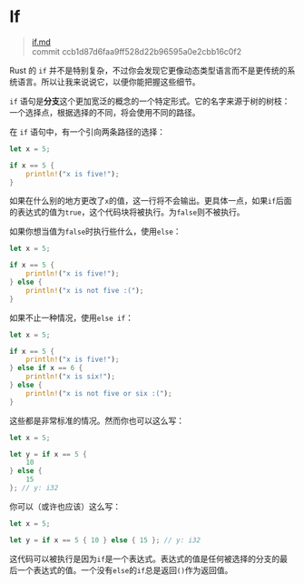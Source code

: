 # If

> [if.md](https://github.com/rust-lang/book/blob/master/first-edition/src/if.md)
> <br>
> commit ccb1d87d6faa9ff528d22b96595a0e2cbb16c0f2

Rust 的 `if` 并不是特别复杂，不过你会发现它更像动态类型语言而不是更传统的系统语言。所以让我来说说它，以便你能把握这些细节。

`if` 语句是**分支**这个更加宽泛的概念的一个特定形式。它的名字来源于树的树枝：一个选择点，根据选择的不同，将会使用不同的路径。

在 `if` 语句中，有一个引向两条路径的选择：

```rust
let x = 5;

if x == 5 {
    println!("x is five!");
}
```

如果在什么别的地方更改了`x`的值，这一行将不会输出。更具体一点，如果`if`后面的表达式的值为`true`，这个代码块将被执行。为`false`则不被执行。

如果你想当值为`false`时执行些什么，使用`else`：

```rust
let x = 5;

if x == 5 {
    println!("x is five!");
} else {
    println!("x is not five :(");
}
```

如果不止一种情况，使用`else if`：

```rust
let x = 5;

if x == 5 {
    println!("x is five!");
} else if x == 6 {
    println!("x is six!");
} else {
    println!("x is not five or six :(");
}
```

这些都是非常标准的情况。然而你也可以这么写：

```rust
let x = 5;

let y = if x == 5 {
    10
} else {
    15
}; // y: i32
```

你可以（或许也应该）这么写：

```rust
let x = 5;

let y = if x == 5 { 10 } else { 15 }; // y: i32
```

这代码可以被执行是因为`if`是一个表达式。表达式的值是任何被选择的分支的最后一个表达式的值。一个没有`else`的`if`总是返回`()`作为返回值。
